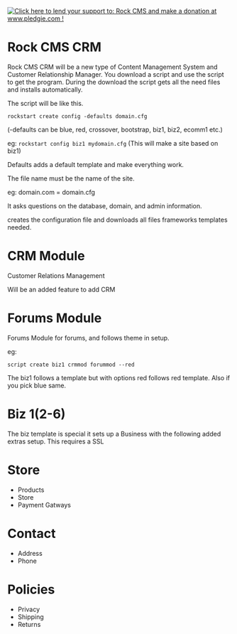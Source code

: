 <a href='http://www.pledgie.com/campaigns/21192'><img alt='Click here to lend your support to: Rock CMS and make a donation at www.pledgie.com !' src='http://www.pledgie.com/campaigns/21192.png?skin_name=chrome' border='0' /></a>

Rock CMS CRM
========

Rock CMS CRM will be a new type of Content Management System and Customer Relationship Manager. 
You download a script and use the script to get the program. 
During the download the script gets all the need files and installs automatically.

The script will be like this.

<code>rockstart create config -defaults domain.cfg</code>

(-defaults can be blue, red, crossover, bootstrap, biz1, biz2, ecomm1 etc.)

eg: 
<code>rockstart config biz1 mydomain.cfg</code> (This will make a site based on biz1)

Defaults adds a default template and make everything work.

The file name must be the name of the site.

eg: domain.com = domain.cfg

It asks questions on the database, domain, and admin information.

creates the configuration file and downloads all files frameworks templates needed.


CRM Module
==========
Customer Relations Management

Will be an added feature to add CRM 



Forums Module
=============

Forums Module for forums, and follows theme in setup.

eg:

<code>script create biz1 crmmod forummod --red </code>

The biz1 follows a template but with options red follows red template. Also if you pick blue same.


Biz 1(2-6)
==========

The biz template is special it sets up a Business with the following added extras setup.
This requires a SSL 

# Store
* Products
* Store
* Payment Gatways

# Contact
* Address
* Phone

# Policies
* Privacy
* Shipping
* Returns

